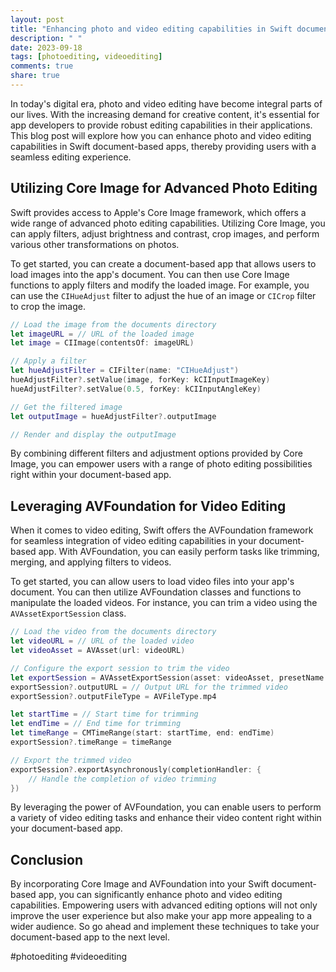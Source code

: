 ```yaml
---
layout: post
title: "Enhancing photo and video editing capabilities in Swift document-based apps"
description: " "
date: 2023-09-18
tags: [photoediting, videoediting]
comments: true
share: true
---
```


In today's digital era, photo and video editing have become integral parts of our lives. With the increasing demand for creative content, it's essential for app developers to provide robust editing capabilities in their applications. This blog post will explore how you can enhance photo and video editing capabilities in Swift document-based apps, thereby providing users with a seamless editing experience.

## Utilizing Core Image for Advanced Photo Editing

Swift provides access to Apple's Core Image framework, which offers a wide range of advanced photo editing capabilities. Utilizing Core Image, you can apply filters, adjust brightness and contrast, crop images, and perform various other transformations on photos.

To get started, you can create a document-based app that allows users to load images into the app's document. You can then use Core Image functions to apply filters and modify the loaded image. For example, you can use the `CIHueAdjust` filter to adjust the hue of an image or `CICrop` filter to crop the image.

```swift
// Load the image from the documents directory
let imageURL = // URL of the loaded image
let image = CIImage(contentsOf: imageURL)

// Apply a filter
let hueAdjustFilter = CIFilter(name: "CIHueAdjust")
hueAdjustFilter?.setValue(image, forKey: kCIInputImageKey)
hueAdjustFilter?.setValue(0.5, forKey: kCIInputAngleKey)

// Get the filtered image
let outputImage = hueAdjustFilter?.outputImage

// Render and display the outputImage
```

By combining different filters and adjustment options provided by Core Image, you can empower users with a range of photo editing possibilities right within your document-based app.

## Leveraging AVFoundation for Video Editing

When it comes to video editing, Swift offers the AVFoundation framework for seamless integration of video editing capabilities in your document-based app. With AVFoundation, you can easily perform tasks like trimming, merging, and applying filters to videos.

To get started, you can allow users to load video files into your app's document. You can then utilize AVFoundation classes and functions to manipulate the loaded videos. For instance, you can trim a video using the `AVAssetExportSession` class.

```swift
// Load the video from the documents directory
let videoURL = // URL of the loaded video
let videoAsset = AVAsset(url: videoURL)

// Configure the export session to trim the video
let exportSession = AVAssetExportSession(asset: videoAsset, presetName: AVAssetExportPresetHighestQuality)
exportSession?.outputURL = // Output URL for the trimmed video
exportSession?.outputFileType = AVFileType.mp4

let startTime = // Start time for trimming
let endTime = // End time for trimming
let timeRange = CMTimeRange(start: startTime, end: endTime)
exportSession?.timeRange = timeRange

// Export the trimmed video
exportSession?.exportAsynchronously(completionHandler: {
    // Handle the completion of video trimming
})
```

By leveraging the power of AVFoundation, you can enable users to perform a variety of video editing tasks and enhance their video content right within your document-based app.

## Conclusion

By incorporating Core Image and AVFoundation into your Swift document-based app, you can significantly enhance photo and video editing capabilities. Empowering users with advanced editing options will not only improve the user experience but also make your app more appealing to a wider audience. So go ahead and implement these techniques to take your document-based app to the next level.

#photoediting #videoediting